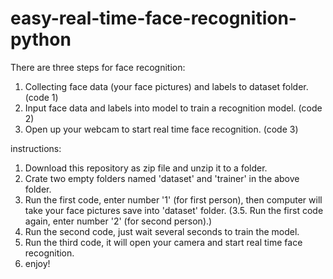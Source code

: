 # easy-real-time-face-recognition-python

There are three steps for face recognition:
1. Collecting face data (your face pictures) and labels to dataset folder. (code 1)
2. Input face data and labels into model to train a recognition model. (code 2)
3. Open up your webcam to start real time face recognition. (code 3)

instructions:
1. Download this repository as zip file and unzip it to a folder.
2. Crate two empty folders named 'dataset' and 'trainer' in the above folder.
3. Run the first code, enter number '1' (for first person), then computer will take your face pictures save into 'dataset' folder.
(3.5. Run the first code again, enter number '2' (for second person).) 
4. Run the second code, just wait several seconds to train the model.
5. Run the third code, it will open your camera and start real time face recognition.
6. enjoy!
